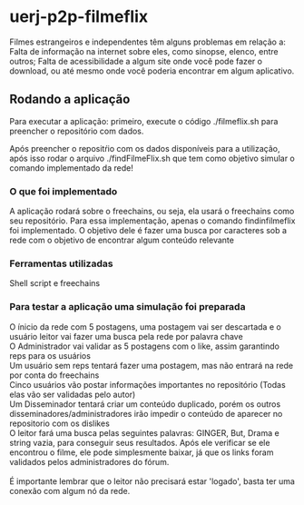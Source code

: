 # uerj-p2p-filmeflix

Filmes estrangeiros e independentes têm alguns problemas em relação a:
Falta de informação na internet sobre eles, como sinopse, elenco, entre outros;
Falta de acessibilidade a algum site onde você pode fazer o download, ou até mesmo onde você poderia encontrar em algum aplicativo. <br />

## Rodando a aplicação

<p> Para executar a aplicação: primeiro, execute o código ./filmeflix.sh para preencher o repositório com dados.</p>


Após preencher o repositŕio com os dados disponíveis para a utilização, após isso rodar o arquivo ./findFilmeFlix.sh que tem como objetivo simular o comando implementado da rede!

### O que foi implementado

<p> A aplicação rodará sobre o freechains, ou seja, ela usará o freechains como seu repositório. Para essa implementação, apenas o comando findinfilmeflix foi implementado. O objetivo dele é fazer uma busca por caracteres sob a rede com o objetivo de encontrar algum conteúdo relevante </p>

### Ferramentas utilizadas

<p> Shell script e freechains</p>

### Para testar a aplicação uma simulação foi preparada
O ínicio da rede com 5 postagens, uma postagem vai ser descartada e o usuário leitor vai fazer uma busca pela rede por palavra chave <br />
O Administrador vai validar as 5 postagens com o like, assim garantindo reps para os usuários<br />
Um usuário sem reps tentará fazer uma postagem, mas não entrará na rede por conta do freechains <br />
Cinco usuários vão postar informações importantes no repositório (Todas elas vão ser validadas pelo autor) <br />
Um Disseminador tentará criar um conteúdo duplicado, porém os outros disseminadores/administradores irão impedir o conteúdo de aparecer no repositorio com os dislikes <br />
O leitor fará uma busca pelas seguintes palavras: GINGER, But, Drama e string vazia, para conseguir seus resultados. Após ele verificar se ele encontrou o filme, ele pode simplesmente baixar, já que os links foram validados pelos administradores do fórum. <br />
 <br />
É importante lembrar que o leitor não precisará estar 'logado', basta ter uma conexão com algum nó da rede. <br />

